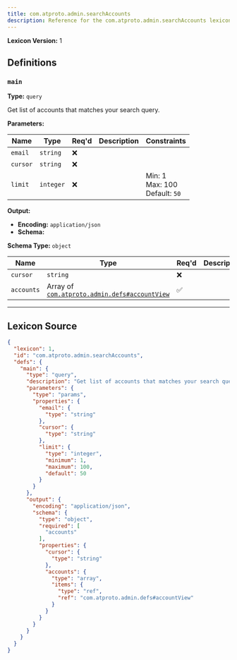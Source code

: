 ```yaml
---
title: com.atproto.admin.searchAccounts
description: Reference for the com.atproto.admin.searchAccounts lexicon
---
```

**Lexicon Version:** 1

## Definitions

<a name="main"></a>
### `main`

**Type:** `query`

Get list of accounts that matches your search query.

**Parameters:**

| Name | Type | Req'd  | Description | Constraints |
|------|------|----------|-------------|-------------|
| `email` | `string` | ❌  |  |  |
| `cursor` | `string` | ❌  |  |  |
| `limit` | `integer` | ❌  |  | Min: 1<br/>Max: 100<br/>Default: `50` |
**Output:**

- **Encoding:** `application/json`
- **Schema:**

**Schema Type:** `object`

| Name | Type | Req'd  | Description | Constraints |
|------|------|----------|-------------|-------------|
| `cursor` | `string` | ❌  |  |  |
| `accounts` | Array of [`com.atproto.admin.defs#accountView`](/com/atproto/admin/defs#accountView) | ✅  |  |  |

---

## Lexicon Source
```json
{
  "lexicon": 1,
  "id": "com.atproto.admin.searchAccounts",
  "defs": {
    "main": {
      "type": "query",
      "description": "Get list of accounts that matches your search query.",
      "parameters": {
        "type": "params",
        "properties": {
          "email": {
            "type": "string"
          },
          "cursor": {
            "type": "string"
          },
          "limit": {
            "type": "integer",
            "minimum": 1,
            "maximum": 100,
            "default": 50
          }
        }
      },
      "output": {
        "encoding": "application/json",
        "schema": {
          "type": "object",
          "required": [
            "accounts"
          ],
          "properties": {
            "cursor": {
              "type": "string"
            },
            "accounts": {
              "type": "array",
              "items": {
                "type": "ref",
                "ref": "com.atproto.admin.defs#accountView"
              }
            }
          }
        }
      }
    }
  }
}
```
